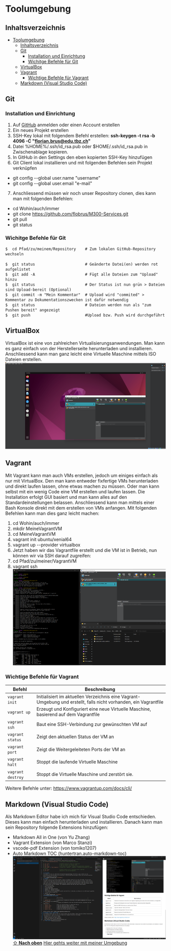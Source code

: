 # Toolumgebung

## Inhaltsverzeichnis

- [Toolumgebung](#toolumgebung)
  - [Inhaltsverzeichnis](#inhaltsverzeichnis)
  - [Git](#git)
    - [Installation und Einrichtung](#installation-und-einrichtung)
    - [Wichitge Befehle für Git](#wichitge-befehle-für-git)
  - [VirtualBox](#virtualbox)
  - [Vagrant](#vagrant)
    - [Wichtige Befehle für Vagrant](#wichtige-befehle-für-vagrant)
  - [Markdown (Visual Studio Code)](#markdown-visual-studio-code)

## Git
### Installation und Einrichtung
1. Auf [GitHub](https://www.github.com) anmelden oder einen Account erstellen 
2. Ein neues Projekt erstellen
3. SSH-Key lokal mit folgendem Befehl erstellen: **ssh-keygen -t rsa -b 4096 -C "florian.brus@edu.tbz.ch"**
4. Datei %HOME%/.ssh/id_rsa.pub oder $HOME/.ssh/id_rsa.pub in Zwischenablage kopieren.
5. In GitHub in den Settings den eben kopierten SSH-Key hinzufügen
6. Git Client lokal installieren und mit folgenden Befehlen sein Projekt verknüpfen
- git config --global user.name "username"
- git config --global user.email "e-mail"
7. Anschliessend müssen wir noch unser Repository clonen, dies kann man mit folgenden Befehlen:
- cd Wohin/auch/immer
- git clone https://github.com/flobrus/M300-Services.git
- git pull
- git status
### Wichitge Befehle für Git
```Shell 
$  cd Pfad/zu/meinem/Repository    # Zum lokalen GitHub-Repository wechseln

$  git status                      # Geänderte Datei(en) werden rot aufgelistet
$  git add -A                      # Fügt alle Dateien zum "Upload" hinzu
$  git status                      # Der Status ist nun grün > Dateien sind Upload-bereit (Optional) 
$  git commit -m "Mein Kommentar"  # Upload wird "commited" > Kommentar zu Dokumentationszwecken ist dafür notwendig
$  git status                      # Dateien werden nun als "zum Pushen bereit" angezeigt
$  git push                        #Upload bzw. Push wird durchgeführt
```
## VirtualBox
VirtualBox ist eine von zahlreichen Virtualisierungsanwendungen. Man kann es ganz einfach von der Herstellerseite herunterladen und installieren. Anschliessend kann man ganz leicht eine Virtuelle Maschine mittels ISO Dateien erstellen.
![](../Images/VirtualBox.png "VirtualBox")
## Vagrant
Mit Vagrant kann man auch VMs erstellen, jedoch um einiges einfach als nur mit VirtualBox. Den man kann entweder fixfertige VMs herunterladen und direkt laufen lassen, ohne etwas machen zu müssen. Oder man kann selbst mit ein wenig Code eine VM erstellen und laufen lassen. Die Installation erfolgt GUI basiert und man kann alles auf den Standardeinstellungen belassen. Anschliessend kann man mittels einer Bash Konsole direkt mit dem erstellen von VMs anfangen. Mit folgenden Befehlen kann man dies ganz leicht machen:
1. cd Wohin/auch/immer
2. mkdir MeineVagrantVM
3. cd MeineVagrantVM
4. vagrant init ubuntu/xenial64
5. vagrant up --provider virtualbox
6. Jetzt haben wir das Vagrantfile erstellt und die VM ist in Betrieb, nun können wir via SSH darauf zugreifen:
7. cd Pfad/zu/meiner/VagrantVM
8. vagrant ssh
![](../Images/Vagrant.png "VirtualBox")
### Wichtige Befehle für Vagrant

| Befehl                    | Beschreibung                                                      |
| ------------------------- | ----------------------------------------------------------------- | 
| `vagrant init`            | Initialisiert im aktuellen Verzeichnis eine Vagrant-Umgebung und erstellt, falls nicht vorhanden, ein Vagrantfile |
| `vagrant up`              |  Erzeugt und Konfiguriert eine neue Virtuelle Maschine, basierend auf dem Vagrantfile |
| `vagrant ssh`             | Baut eine SSH-Verbindung zur gewünschten VM auf                   |
| `vagrant status`          | Zeigt den aktuellen Status der VM an                              |
| `vagrant port`            | Zeigt die Weitergeleiteten Ports der VM an                        |
| `vagrant halt`            | Stoppt die laufende Virtuelle Maschine                            |
| `vagrant destroy`         | Stoppt die Virtuelle Maschine und zerstört sie.                   |

Weitere Befehle unter: https://www.vagrantup.com/docs/cli/
## Markdown (Visual Studio Code)
Als Markdown Editor habe ich mich für Visual Studio Code entschieden. Dieses kann man einfach herunterladen und installieren. Danach kann man sein Repository folgende Extensions hinzufügen:
- Markdown All in One (von Yu Zhang)
- Vagrant Extension (von Marco Stanzi)
- vscode-pdf Extension (von tomiko1207)
- Auto Markdown TOC (huntertran.auto-markdown-toc)
![](../Images/VisualStudioCode.png "VirtualBox")
[⇧ **Nach oben**](#inhaltsverzeichnis)
[Hier gehts weiter mit meiner Umgebung](20-Infrastruktur/)